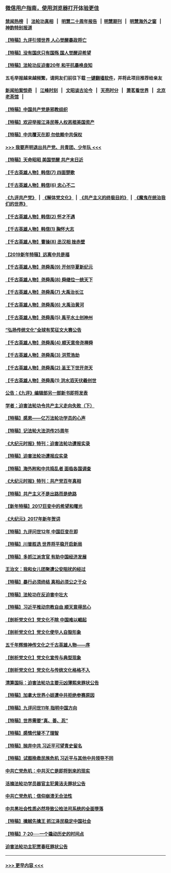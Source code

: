### [微信用户指南，使用浏览器打开体验更佳](https://github.com/gfw-breaker/banned-news1/blob/master/indexes/wechat-guide.md?t=0)
#### [禁闻热榜](热点新闻.md?t=0)  &nbsp;&nbsp;|&nbsp;&nbsp; [法轮功真相](https://github.com/gfw-breaker/truth/blob/master/README.md?t=0) &nbsp;&nbsp;|&nbsp;&nbsp; [明慧二十周年报告](https://github.com/gfw-breaker/mh-reports/blob/master/README.md?t=0) &nbsp;&nbsp;|&nbsp;&nbsp;[明慧期刊](https://github.com/gfw-breaker/mh-qikan) &nbsp;&nbsp;|&nbsp;&nbsp; [明慧海外之窗](https://github.com/gfw-breaker/mh-news/blob/master/README.md?t=0) &nbsp;&nbsp;|&nbsp;&nbsp; [神韵特别报道](https://github.com/gfw-breaker/mh-news/blob/master/shenyun.md?t=0)
#### [【特稿】九评引领世界 人心觉醒暴政将亡](../pages/nsc424/n11660496.md?t=02061533) 
#### [【特稿】没有国庆只有国殇 国人觉醒迎希望](../pages/nsc424/n11549354.md?t=02061533) 
#### [【特稿】法轮功反迫害20年 和平抗暴唤良知](../pages/nsc424/n11389135.md?t=02061533) 
#### 五毛举报越来越频繁，请网友们前往下载 [一键翻墙软件](https://github.com/gfw-breaker/ssr-accounts)，并将此项目推荐给亲友
#### [新闻拍案惊奇](https://github.com/gfw-breaker/banned-news1/blob/master/pages/link4.md) &nbsp;&nbsp;|&nbsp;&nbsp; [江峰时刻](https://github.com/gfw-breaker/banned-news1/blob/master/pages/link4.md) &nbsp;&nbsp;|&nbsp;&nbsp; [文昭谈古论今](https://github.com/gfw-breaker/banned-news1/blob/master/pages/link4.md) &nbsp;&nbsp;|&nbsp;&nbsp; [天亮时分](https://github.com/gfw-breaker/banned-news1/blob/master/pages/link4.md) &nbsp;&nbsp;|&nbsp;&nbsp; [萧茗看世界](https://github.com/gfw-breaker/banned-news1/blob/master/pages/link4.md) &nbsp;&nbsp;|&nbsp;&nbsp; [北京老茶馆](https://github.com/gfw-breaker/banned-news1/blob/master/pages/link4.md) &nbsp;&nbsp;|&nbsp;&nbsp; 
#### [【特稿】中国共产党是邪教组织](../pages/nsc424/n11355551.md?t=02061533) 
#### [【特稿】欢迎举报江泽民等人权恶棍美国资产](../pages/nsc424/n11303040.md?t=02061533) 
#### [【特稿】中共覆灭在即 勿依赖中共保权](../pages/nsc424/n11278510.md?t=02061533) 
#### [>>> 我要声明退出共产党、共青团、少年队 <<<](https://github.com/begood0513/goodnews/blob/master/quit/letter.md) 
#### [【特稿】天命昭昭 美国觉醒 共产末日近](../pages/nsc424/n11150259.md?t=02061533) 
#### [【千古英雄人物】韩信(7) 四面楚歌](../pages/nsc424/n7552608.md?t=02061533) 
#### [【千古英雄人物】韩信(6) 忠心不二](../pages/nsc424/n7552572.md?t=02061533) 
#### [《九评共产党》](https://github.com/begood0513/9ping.md/blob/master/README.md) &nbsp;|&nbsp; [《解体党文化》](../../../../jtdwh.md/blob/master/README.md)  &nbsp;|&nbsp; [《共产主义的终极目的》](../../../../gczydzjmd.md/blob/master/README.md) &nbsp;|&nbsp; [《魔鬼在统治我们的世界》](../../../../mgztzwmdsj.md/blob/master/README.md) 
#### [【千古英雄人物】韩信(2) 怀才不遇](../pages/nsc424/n7547691.md?t=02061533) 
#### [【千古英雄人物】韩信(1) 胸怀大志](../pages/nsc424/n7544501.md?t=02061533) 
#### [【千古英雄人物】曹操(8) 丞汉相 挫赤壁](../pages/nsc424/n7662490.md?t=02061533) 
#### [【2019新年特稿】远离中共是福](../pages/nsc424/n10942748.md?t=02061533) 
#### [【千古英雄人物】尧舜禹(9) 开创华夏新纪元](../pages/nsc424/n7519873.md?t=02061533) 
#### [【千古英雄人物】尧舜禹(8) 舜继位一统天下](../pages/nsc424/n7515411.md?t=02061533) 
#### [【千古英雄人物】尧舜禹(7) 大禹治长江](../pages/nsc424/n7475820.md?t=02061533) 
#### [【千古英雄人物】尧舜禹(6) 大禹治黄河](../pages/nsc424/n7475816.md?t=02061533) 
#### [【千古英雄人物】尧舜禹(5) 禹平水土创神州](../pages/nsc424/n7475809.md?t=02061533) 
#### [“弘扬传统文化”全球有奖征文大赛公告](../pages/nsc424/n10889849.md?t=02061533) 
#### [【千古英雄人物】尧舜禹(4) 顺天意帝尧禅舜](../pages/nsc424/n7471624.md?t=02061533) 
#### [【千古英雄人物】尧舜禹(3) 洪荒浩劫](../pages/nsc424/n7471607.md?t=02061533) 
#### [【千古英雄人物】尧舜禹(2) 圣王下世开尧天](../pages/nsc424/n7467643.md?t=02061533) 
#### [【千古英雄人物】尧舜禹(1) 洪水滔天伏羲创世](../pages/nsc424/n7467618.md?t=02061533) 
#### [公告：《九评》编辑部另一部新书即将发表](../pages/nsc424/n10405104.md?t=02061533) 
#### [学者：迫害法轮功令共产主义走向失败（下）](../pages/nsc424/n10009951.md?t=02061533) 
#### [【特稿】感恩——亿万法轮功学员的心声](../pages/nsc424/n9880260.md?t=02061533) 
#### [【特稿】记法轮大法洪传25周年](../pages/nsc424/n9116480.md?t=02061533) 
#### [《大纪元时报》特刊：迫害法轮功遭报实录](../pages/nsc424/n9082916.md?t=02061533) 
#### [【特稿】迫害法轮功遭报应实录](../pages/nsc424/n9055656.md?t=02061533) 
#### [【特稿】海外附和中共捣乱者 面临各国调查](../pages/nsc424/n9047645.md?t=02061533) 
#### [《大纪元时报》特刊：共产党百年真相](../pages/nsc424/n8879818.md?t=02061533) 
#### [【特稿】共产主义不是出路而是绝路](../pages/nsc424/n8792816.md?t=02061533) 
#### [【新年特稿】2017巨变中的希望和曙光](../pages/nsc424/n8655525.md?t=02061533) 
#### [《大纪元》2017年新年贺词](../pages/nsc424/n8651727.md?t=02061533) 
#### [【特稿】九评问世12年 中国巨变在即](../pages/nsc424/n8506053.md?t=02061533) 
#### [【特稿】川普胜选 世界将平稳开启新局](../pages/nsc424/n8482166.md?t=02061533) 
#### [【特稿】多抓江派贪官 有助中国经济发展](../pages/nsc424/n8454769.md?t=02061533) 
#### [王治文：我和女儿团聚遭公安阻扰的经过](../pages/nsc424/n8186638.md?t=02061533) 
#### [【特稿】暴行必须终结‭ ‬真相必须公之于众](../pages/nsc424/n8103572.md?t=02061533) 
#### [【特稿】法轮功在反迫害中壮大](../pages/nsc424/n7915493.md?t=02061533) 
#### [【特稿】习近平推动宗教自由 顺天意得民心](../pages/nsc424/n7782230.md?t=02061533) 
#### [【剖析党文化】党文化不除 中国难以崛起](../pages/nsc424/n7484466.md?t=02061533) 
#### [【剖析党文化】党文化使华人自毁形象](../pages/nsc424/n7480414.md?t=02061533) 
#### [五千年辉煌神传文化之千古英雄人物——序](../pages/nsc424/n7465898.md?t=02061533) 
#### [【剖析党文化】党文化宣传与典型现象](../pages/nsc424/n4667282.md?t=02061533) 
#### [【剖析党文化】党文化与传统文化格格不入](../pages/nsc424/n4665279.md?t=02061533) 
#### [清算国际：迫害法轮功主要元凶薄熙来罪状公告](../pages/nsc424/n4621860.md?t=02061533) 
#### [【特稿】加拿大世界小姐遭中共拒绝参赛原因](../pages/nsc424/n4585305.md?t=02061533) 
#### [【特稿】九评问世11年 指明中国方向](../pages/nsc424/n4578971.md?t=02061533) 
#### [【特稿】世界需要“真、善、忍”](../pages/nsc424/n4577812.md?t=02061533) 
#### [【特稿】感情代替不了理智](../pages/nsc424/n4564327.md?t=02061533) 
#### [【特稿】抛弃中共 习近平可望青史留名](../pages/nsc424/n4549169.md?t=02061533) 
#### [【特稿】试图挽救民族危机 习近平与其他中共领导不同](../pages/nsc424/n4548555.md?t=02061533) 
#### [中共亡党危机：中共灭亡是即将到来的现实](../pages/nsc424/n4547349.md?t=02061533) 
#### [活摘法轮功学员器官主犯黄洁夫罪状公告](../pages/nsc424/n4547015.md?t=02061533) 
#### [中共亡党危机：信仰崩溃无合法性](../pages/nsc424/n4545222.md?t=02061533) 
#### [中共黑社会性质必然导致公检法司系统的全面堕落](../pages/nsc424/n4541854.md?t=02061533) 
#### [【特稿】擒贼先擒王 抓江泽民稳定中国社会](../pages/nsc424/n4530296.md?t=02061533) 
#### [【特稿】7‧20──一个撬动历史的时间点](../pages/nsc424/n4481700.md?t=02061533) 
#### [迫害法轮功主犯贾春旺罪状公告](../pages/nsc424/n4455857.md?t=02061533) 

----
#### [ >>> 更早内容 <<< ](../indexes/nsc424-earlier.md)
